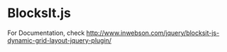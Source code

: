 BlocksIt.js
===============
For Documentation, check http://www.inwebson.com/jquery/blocksit-js-dynamic-grid-layout-jquery-plugin/
